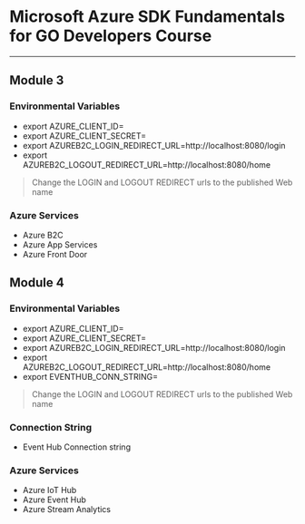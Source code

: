 # Microsoft Azure SDK Fundamentals for GO Developers Course

---

## Module 3

### Environmental Variables

- export AZURE_CLIENT_ID=
- export AZURE_CLIENT_SECRET=
- export AZUREB2C_LOGIN_REDIRECT_URL=http://localhost:8080/login
- export AZUREB2C_LOGOUT_REDIRECT_URL=http://localhost:8080/home

>Change the LOGIN and LOGOUT REDIRECT urls to the published Web name 


### Azure Services

- Azure B2C
- Azure App Services
- Azure Front Door

## Module 4

### Environmental Variables

- export AZURE_CLIENT_ID=
- export AZURE_CLIENT_SECRET=
- export AZUREB2C_LOGIN_REDIRECT_URL=http://localhost:8080/login
- export AZUREB2C_LOGOUT_REDIRECT_URL=http://localhost:8080/home
- export EVENTHUB_CONN_STRING=


>Change the LOGIN and LOGOUT REDIRECT urls to the published Web name 


### Connection String

- Event Hub Connection string

### Azure Services

- Azure IoT Hub
- Azure Event Hub
- Azure Stream Analytics